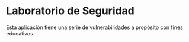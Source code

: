 # Laboratorio de Seguridad

Esta aplicación tiene una serie de vulnerabilidades a propósito con fines educativos.
